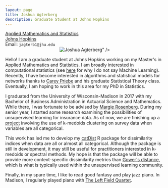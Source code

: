 ```yaml
---
layout: page
title: Joshua Agterberg
description: Graduate Student at Johns Hopkins
---
```

<div class="container">
<a href="https://engineering.jhu.edu/ams/">Applied Mathematics and Statistics</a><br/>
            <a href="https://www.jhu.edu/">Johns Hopkins</a><br/>
Email: <code>jagterb1@jhu.edu</code><br/>
</div>
<div style="text-align:center"><img src =""assets/pics/Inked_joshua_agterberg_8-20.jpg"
              title="Joshua Agterberg" alt="Joshua Agterberg"/>" /></div>



Hello! I am a graduate student at Johns Hopkins working on my Master's in Applied Mathematics and Statistics. I am broadly interested in computational statistics (see [here](/pages/compstatvsml.html) for why I do not say Machine Learning). 
Recently, I have become interested in algorithms and statistical models for networks thanks to [Carey Priebe](https://www.ams.jhu.edu/~priebe/)
and his graduate Statistical Theory class. Eventually, I am hoping to work in this area for my PhD in Statistics.  

I graduated from the University of Wisconsin-Madison in 2017 with my Bachelor of Business Administration in Actuarial
Science and Mathematics.  While there, I was fortunate to be advised by [Margie Rosenberg](https://bus.wisc.edu/faculty/marjorie-rosenberg).
During my senior year, I started some research examining the possibilities of unsupervised learning for insurance data.
As of now, we are finishing up a [project](https://www.soa.org/pd/events/2017/predictive-analytics-symposium/pd-2017-09-predictive-analytics-session-010.pdf) involving the use of k-medoids clustering 
on survey data when variables are all categorical.  

This work has led me to develop my [catDist](https://github.com/jagterberg/catDist) R package for dissimilarity
indices when data are all or almost all categorical. Although the package is still in development, it may still
be useful for practitioners interested in k-medoids or spectral methods. My hope is that the package will be able 
to provide more context-specific dissimilarity metrics than [Gower's distance](https://www.r-bloggers.com/clustering-mixed-data-types-in-r/),
which is what is typically used within the unsupervised learning community.

Finally, in my spare time, I like to read good fantasy and play jazz piano.  In Madison, I regularly played piano with 
[The Left Field Quartet](https://leftfieldquartet.bandcamp.com/releases).  



